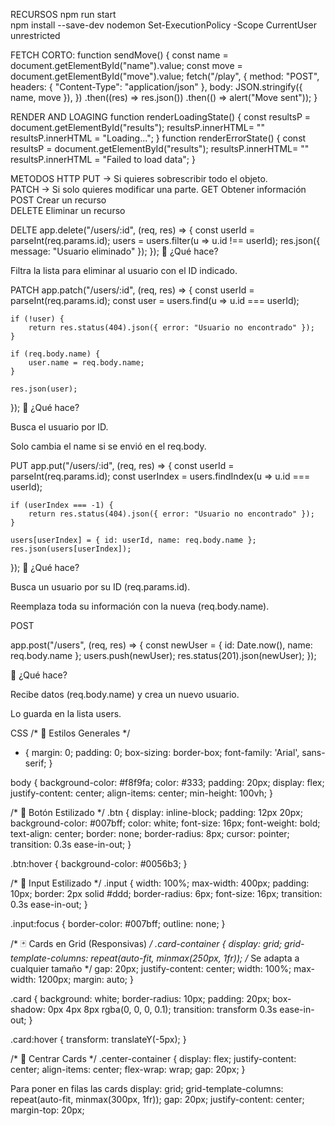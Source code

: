 RECURSOS
npm run start     
    npm install --save-dev nodemon
    Set-ExecutionPolicy -Scope CurrentUser unrestricted

FETCH CORTO:
function sendMove() {
  const name = document.getElementById("name").value;
  const move = document.getElementById("move").value;
  fetch("/play", {
    method: "POST",
    headers: { "Content-Type": "application/json" },
    body: JSON.stringify({ name, move }),
  })
    .then((res) => res.json())
    .then(() => alert("Move sent"));
}

RENDER AND LOAGING 
function renderLoadingState() {
  const resultsP = document.getElementById("results");
  resultsP.innerHTML= ""
  resultsP.innerHTML = "Loading...";
}
function renderErrorState() {
  const resultsP = document.getElementById("results");
  resultsP.innerHTML= ""
  resultsP.innerHTML = "Failed to load data";
}


METODOS HTTP
 PUT → Si quieres sobrescribir todo el objeto.      
     PATCH → Si solo quieres modificar una parte.
     GET	Obtener información	   
POST	Crear un recurso		    
DELETE	Eliminar un recurso     




DELTE
app.delete("/users/:id", (req, res) => {
    const userId = parseInt(req.params.id);
    users = users.filter(u => u.id !== userId);
    res.json({ message: "Usuario eliminado" });
});
📝 ¿Qué hace?

Filtra la lista para eliminar al usuario con el ID indicado.




PATCH
app.patch("/users/:id", (req, res) => {
    const userId = parseInt(req.params.id);
    const user = users.find(u => u.id === userId);

    if (!user) {
        return res.status(404).json({ error: "Usuario no encontrado" });
    }

    if (req.body.name) {
        user.name = req.body.name;
    }

    res.json(user);
});
📝 ¿Qué hace?

Busca el usuario por ID.

Solo cambia el name si se envió en el req.body.



PUT
app.put("/users/:id", (req, res) => {
    const userId = parseInt(req.params.id);
    const userIndex = users.findIndex(u => u.id === userId);

    if (userIndex === -1) {
        return res.status(404).json({ error: "Usuario no encontrado" });
    }

    users[userIndex] = { id: userId, name: req.body.name };
    res.json(users[userIndex]);
});
📝 ¿Qué hace?

Busca un usuario por su ID (req.params.id).

Reemplaza toda su información con la nueva (req.body.name).


POST

app.post("/users", (req, res) => {
    const newUser = { id: Date.now(), name: req.body.name };
    users.push(newUser);
    res.status(201).json(newUser);
});


📝 ¿Qué hace?

Recibe datos (req.body.name) y crea un nuevo usuario.

Lo guarda en la lista users.




CSS 
/* 🌟 Estilos Generales */
* {
  margin: 0;
  padding: 0;
  box-sizing: border-box;
  font-family: 'Arial', sans-serif;
}

body {
  background-color: #f8f9fa;
  color: #333;
  padding: 20px;
  display: flex;
  justify-content: center;
  align-items: center;
  min-height: 100vh;
}

/* 🔘 Botón Estilizado */
.btn {
  display: inline-block;
  padding: 12px 20px;
  background-color: #007bff;
  color: white;
  font-size: 16px;
  font-weight: bold;
  text-align: center;
  border: none;
  border-radius: 8px;
  cursor: pointer;
  transition: 0.3s ease-in-out;
}

.btn:hover {
  background-color: #0056b3;
}

/* 🔲 Input Estilizado */
.input {
  width: 100%;
  max-width: 400px;
  padding: 10px;
  border: 2px solid #ddd;
  border-radius: 6px;
  font-size: 16px;
  transition: 0.3s ease-in-out;
}

.input:focus {
  border-color: #007bff;
  outline: none;
}

/* 🃏 Cards en Grid (Responsivas) */
.card-container {
  display: grid;
  grid-template-columns: repeat(auto-fit, minmax(250px, 1fr)); /* Se adapta a cualquier tamaño */
  gap: 20px;
  justify-content: center;
  width: 100%;
  max-width: 1200px;
  margin: auto;
}

.card {
  background: white;
  border-radius: 10px;
  padding: 20px;
  box-shadow: 0px 4px 8px rgba(0, 0, 0, 0.1);
  transition: transform 0.3s ease-in-out;
}

.card:hover {
  transform: translateY(-5px);
}

/* 🎯 Centrar Cards */
.center-container {
  display: flex;
  justify-content: center;
  align-items: center;
  flex-wrap: wrap;
  gap: 20px;
}

Para poner en filas las cards
    display: grid;
    grid-template-columns: repeat(auto-fit, minmax(300px, 1fr));
    gap: 20px;
    justify-content: center;
    margin-top: 20px;
